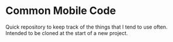 Common Mobile Code
===========
Quick repository to keep track of the things that I tend to use often. Intended to be cloned at the start of a new project.